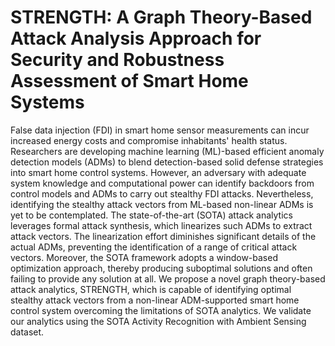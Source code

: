 # STRENGTH: A Graph Theory-Based Attack Analysis Approach for Security and Robustness Assessment of Smart Home Systems

False data injection (FDI) in smart home sensor measurements can incur increased energy costs and compromise inhabitants' health status. Researchers are developing machine learning (ML)-based efficient anomaly detection models (ADMs) to blend detection-based solid defense strategies into smart home control systems. However, an adversary with adequate system knowledge and computational power can identify backdoors from control models and ADMs to carry out stealthy FDI attacks. Nevertheless, identifying the stealthy attack vectors from ML-based non-linear ADMs is yet to be contemplated. The state-of-the-art (SOTA) attack analytics leverages formal attack synthesis, which linearizes such ADMs to extract attack vectors. The linearization effort diminishes significant details of the actual ADMs, preventing the identification of a range of critical attack vectors. Moreover, the SOTA framework adopts a window-based optimization approach, thereby producing suboptimal solutions and often failing to provide any solution at all. We propose a novel graph theory-based attack analytics, STRENGTH, which is capable of identifying optimal stealthy attack vectors from a non-linear ADM-supported smart home control system overcoming the limitations of SOTA analytics. We validate our analytics using the SOTA Activity Recognition with Ambient Sensing dataset.